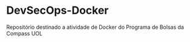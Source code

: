# DevSecOps-Docker
Repositório destinado a atividade  de Docker do Programa de Bolsas da Compass UOL
